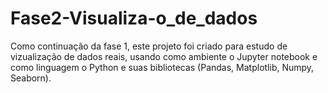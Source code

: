 # Fase2-Visualiza-o_de_dados
Como continuação da fase 1, este projeto foi criado para estudo de vizualização de dados reais, usando como ambiente o Jupyter notebook e como linguagem o Python e suas bibliotecas (Pandas, Matplotlib, Numpy, Seaborn).

